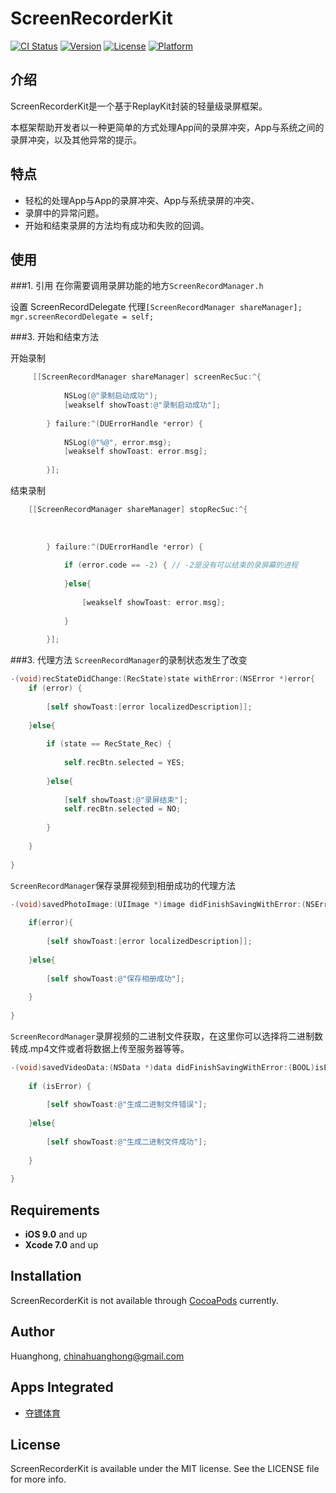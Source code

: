 # ScreenRecorderKit

[![CI Status](http://img.shields.io/travis/rickytan/RTRootNavigationController.svg?style=flat)](https://travis-ci.org/rickytan/RTRootNavigationController)
[![Version](https://img.shields.io/cocoapods/v/RTRootNavigationController.svg?style=flat)](http://cocoapods.org/pods/RTRootNavigationController)
[![License](https://img.shields.io/cocoapods/l/RTRootNavigationController.svg?style=flat)](http://cocoapods.org/pods/RTRootNavigationController)
[![Platform](https://img.shields.io/cocoapods/p/RTRootNavigationController.svg?style=flat)](http://cocoapods.org/pods/RTRootNavigationController)

## 介绍

ScreenRecorderKit是一个基于ReplayKit封装的轻量级录屏框架。

本框架帮助开发者以一种更简单的方式处理App间的录屏冲突，App与系统之间的录屏冲突，以及其他异常的提示。

## 特点

* 轻松的处理App与App的录屏冲突、App与系统录屏的冲突、
* 录屏中的异常问题。
* 开始和结束录屏的方法均有成功和失败的回调。

## 使用

###1. 引用
在你需要调用录屏功能的地方`ScreenRecordManager.h`

设置 ScreenRecordDelegate 代理`[ScreenRecordManager shareManager];
    mgr.screenRecordDelegate = self;`

###3. 开始和结束方法

 
开始录制

```objective-c
     [[ScreenRecordManager shareManager] screenRecSuc:^{
            
            NSLog(@"录制启动成功");
            [weakself showToast:@"录制启动成功"];
            
        } failure:^(DUErrorHandle *error) {
            
            NSLog(@"%@", error.msg);
            [weakself showToast: error.msg];
            
        }];      
```

 
结束录制

```objective-c
    [[ScreenRecordManager shareManager] stopRecSuc:^{
            
            
            
        } failure:^(DUErrorHandle *error) {
        
            if (error.code == -2) { // -2是没有可以结束的录屏幕的进程
            
            }else{
                
                [weakself showToast: error.msg];
                
            }
            
        }];     
```

###3. 代理方法
`ScreenRecordManager`的录制状态发生了改变

```objective-c
-(void)recStateDidChange:(RecState)state withError:(NSError *)error{
    if (error) {
        
        [self showToast:[error localizedDescription]];
        
    }else{
        
        if (state == RecState_Rec) {
            
            self.recBtn.selected = YES;
            
        }else{
            
            [self showToast:@"录屏结束"];
            self.recBtn.selected = NO;
            
        }
        
    }
    
}
```

`ScreenRecordManager`保存录屏视频到相册成功的代理方法

```objective-c
-(void)savedPhotoImage:(UIImage *)image didFinishSavingWithError:(NSError *)error contextInfo:(void *)contextInfo{
    
    if(error){
        
        [self showToast:[error localizedDescription]];
        
    }else{
        
        [self showToast:@"保存相册成功"];
        
    }
    
}
```

`ScreenRecordManager`录屏视频的二进制文件获取，在这里你可以选择将二进制数转成.mp4文件或者将数据上传至服务器等等。

```objective-c
-(void)savedVideoData:(NSData *)data didFinishSavingWithError:(BOOL)isError{
    
    if (isError) {
        
        [self showToast:@"生成二进制文件错误"];
        
    }else{
        
        [self showToast:@"生成二进制文件成功"];
        
    }
    
}
```



## Requirements

* **iOS 9.0** and up
* **Xcode 7.0** and up

## Installation

ScreenRecorderKit is not available through [CocoaPods](http://cocoapods.org) currently. 

## Author

Huanghong, chinahuanghong@gmail.com

## Apps Integrated

* [夺镖体育](https://itunes.apple.com/cn/app/%E5%A4%BA%E9%95%96/id1294273600?mt=8)

## License

ScreenRecorderKit is available under the MIT license. See the LICENSE file for more info.
